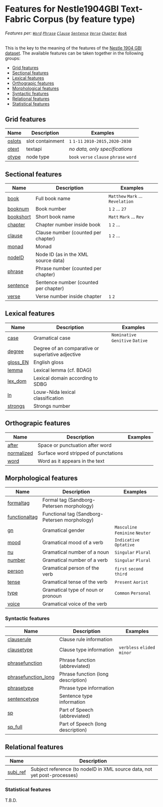 # Features for Nestle1904GBI Text-Fabric Corpus (by feature type)
###### Features per: [`Word`](wordnodefeatures.md#readme) [`Phrase`](phrasenodefeatures.md#readme) [`Clause`](clausenodefeatures.md#readme) [`Sentence`](sentencenodefeatures.md#readme) [`Verse`](versenodefeatures.md#readme) [`Chapter`](chapternodefeatures.md#readme) [`Book`](booknodefeatures.md#readme)

This is the key to the meaning of the features of the
[Nestle 1904 GBI dataset](https://github.com/tonyjurg/Nestle1904GBI). The available features can be taken together in the following groups: 

* [Grid features](#grid-features)
* [Sectional features](#sectional-features)
* [Lexical features](#lexical-features)
* [Orthograpic features](#orthograpic-features)
* [Morphological features](#morphological-features)
* [Syntactic features](#syntactic-features)
* [Relational features](#relational-features)
* [Statistical features](#statistical-features)

## Grid features

Name | Description| Examples
---|---|---
[oslots](oslots.md) | slot containment | `1` `1-11` `2010-2015,2020-2030`
[otext](otext.md) | textapi | *no data, only specifications*  
[otype](otype.md) | node type | `book` `verse` `clause` `phrase` `word`

## Sectional features

Name | Description | Examples
---|---|---
[book](book.md#readme) | Full book name | `Matthew` `Mark` ... `Revelation`
[booknum](booknum.md#readme) | Book number | `1` `2` ...  `27`  
[bookshort](bookshort.md#readme) | Short book name | `Matt` `Mark` ... `Rev`
[chapter](chapter.md#readme) | Chapter number inside book | `1` `2` ...
[clause](clause.md#readme) | Clause number (counted per chapter) | `1` `2` ...
[monad](monad.md#readme) | Monad | 
[nodeID](nodeID.md#readme) | Node ID (as in the XML source data) |
[phrase](phrase.md#readme) | Phrase number (counted per chapter) | 
[sentence](sentence.md#readme) | Sentence number (counted per chapter) | 
[verse](verse.md#readme) | Verse number inside chapter | `1` `2`

## Lexical features

Name| Description| Examples
---|---|---
[case](case.md#readme) | Gramatical case | `Nominative` `Genitive` `Dative`
[degree](degree.md#readme) | Degree of an comparative or superlative adjective |
[gloss_EN](gloss_EN.md#readme) | English gloss | 
[lemma](lemma.md#readme) | Lexical lemma (cf. BDAG) |
[lex_dom](lex_dom.md#readme) | Lexical domain according to SDBG | 
[ln](ln.md#readme) | Louw-Nida lexical classification | 
[strongs](strongs.md#readme) | Strongs number |

## Orthograpic features

Name | Description | Examples
--- | --- | ---
[after](after.md#readme) | Space or punctuation after word | 
[normalized](normalized.md#readme) | Surface word stripped of punctations |
[word](word.md#readme) | Word as it appears in the text

## Morphological features

Name | Description | Examples
--- | --- | ---
[formaltag](formaltag.md#readme) | Formal tag (Sandborg-Petersen morphology) | 
[functionaltag](functionaltag.md) | Functional tag (Sandborg-Petersen morphology) | 
[gn](gn.md#readme) | Gramatical gender | `Masculine` `Feminine` `Neuter`
[mood](mood.md#readme) | Gramatical mood of a verb | `Indicative` `Optative `
[nu](nu.md#readme) | Gramatical number of a noun | `Singular` `Plural`
[number](number.md#readme) | Gramatical number of a verb | `Singular` `Plural`
[person](person.md#readme) | Gramatical person of the verb | `first` `second` `third`
[tense](tense.md#readme) | Gramatical tense of the verb | `Present` `Aorist`
[type](type.md#readme) | Gramatical type of noun or pronoun | `Common` `Personal`
[voice](voice.md#readme) | Gramatical voice of the verb | 

### Syntactic features

Name | Description | Examples
--- | --- | ---
[clauserule](clauserule.md#readme) | Clause rule information | 
[clausetype](clausetype.md#readme) | Clause type information | `verbless` `elided` `minor`
[phrasefunction](phrasefunction.md#readme) | Phrase function (abbreviated) | 
[phrasefunction_long](phrasefunction_long.md#readme) | Phrase function (long description) | 
[phrasetype](phrasetype.md#readme) | Phrase type information | 
[sentencetype](sentencetype.md#readme) | Sentence type information | 
[sp](sp.md#readme) | Part of Speech (abbreviated) | 
[sp_full](sp_full.md#readme) | Part of Speech (long description) | 

## Relational features

Name | Description
---|---
[subj_ref](subj_ref.md#readme) | Subject reference (to nodeID in XML source data, not yet post-processes)

### Statistical features

T.B.D. 
